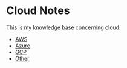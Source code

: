 # Cloud Notes

This is my knowledge base concerning cloud.

- [AWS](./aws/index.md)
- [Azure](./azure/index.md)
- [GCP](./gcp/index.md)
- [Other](./other/index.md)
